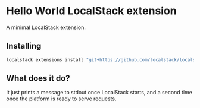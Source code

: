 Hello World LocalStack extension
================================

A minimal LocalStack extension.

## Installing

```bash
localstack extensions install "git+https://github.com/localstack/localstack-extensions/#egg=localstack-extension-hello-world&subdirectory=hello-world"
```

## What does it do?

It just prints a message to stdout once LocalStack starts, and a second time once the platform is ready to serve requests.
